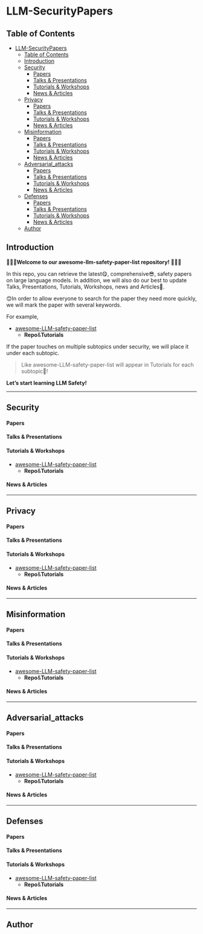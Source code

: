 # LLM-SecurityPapers


## Table of Contents

- [LLM-SecurityPapers](#llm-securitypapers)
  - [Table of Contents](#table-of-contents)
  - [Introduction](#introduction)
  - [Security](#security)
      - [Papers](#papers)
      - [Talks \& Presentations](#talks--presentations)
      - [Tutorials \& Workshops](#tutorials--workshops)
      - [News \& Articles](#news--articles)
  - [Privacy](#privacy)
      - [Papers](#papers-1)
      - [Talks \& Presentations](#talks--presentations-1)
      - [Tutorials \& Workshops](#tutorials--workshops-1)
      - [News \& Articles](#news--articles-1)
  - [Misinformation](#misinformation)
      - [Papers](#papers-2)
      - [Talks \& Presentations](#talks--presentations-2)
      - [Tutorials \& Workshops](#tutorials--workshops-2)
      - [News \& Articles](#news--articles-2)
  - [Adversarial\_attacks](#adversarial_attacks)
      - [Papers](#papers-3)
      - [Talks \& Presentations](#talks--presentations-3)
      - [Tutorials \& Workshops](#tutorials--workshops-3)
      - [News \& Articles](#news--articles-3)
  - [Defenses](#defenses)
      - [Papers](#papers-4)
      - [Talks \& Presentations](#talks--presentations-4)
      - [Tutorials \& Workshops](#tutorials--workshops-4)
      - [News \& Articles](#news--articles-4)
  - [Author](#author)

## Introduction


🥰🥰🥰**Welcome to our awesome-llm-safety-paper-list repository!** 🥰🥰🥰

In this repo, you can retrieve the latest😋, comprehensive😎, safety papers on large language models. In addition, we will also do our best to update Talks, Presentations, Tutorials, Workshops, news and Articles🤗.

😊In order to allow everyone to search for the paper they need more quickly, we will mark the paper with several keywords. 

For example, 
- [awesome-LLM-safety-paper-list](https://github.com/ydyjya/awesome-LLM-safety-paper-list)
  - **Repo**&**Tutorials**

If the paper touches on multiple subtopics under security, we will place it under each subtopic.

> Like awesome-LLM-safety-paper-list will appear in Tutorials for each subtopic🤩!

**Let’s start learning LLM Safety!**

---
## Security

#### Papers


#### Talks & Presentations


#### Tutorials & Workshops

- [awesome-LLM-safety-paper-list](https://github.com/ydyjya/awesome-LLM-safety-paper-list)
  - **Repo**&**Tutorials**

#### News & Articles


---
## Privacy

#### Papers


#### Talks & Presentations


#### Tutorials & Workshops

- [awesome-LLM-safety-paper-list](https://github.com/ydyjya/awesome-LLM-safety-paper-list)
  - **Repo**&**Tutorials**

####  News & Articles


---
## Misinformation

#### Papers


#### Talks & Presentations


#### Tutorials & Workshops

- [awesome-LLM-safety-paper-list](https://github.com/ydyjya/awesome-LLM-safety-paper-list)
  - **Repo**&**Tutorials**

#### News & Articles


---
## Adversarial_attacks

#### Papers


#### Talks & Presentations


#### Tutorials & Workshops

- [awesome-LLM-safety-paper-list](https://github.com/ydyjya/awesome-LLM-safety-paper-list)
  - **Repo**&**Tutorials**

####  News & Articles


---
## Defenses

#### Papers


#### Talks & Presentations


#### Tutorials & Workshops

- [awesome-LLM-safety-paper-list](https://github.com/ydyjya/awesome-LLM-safety-paper-list)
  - **Repo**&**Tutorials**

####  News & Articles


---
## Author